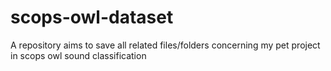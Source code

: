 # scops-owl-dataset
A repository aims to save all related files/folders concerning my pet project in scops owl sound classification

